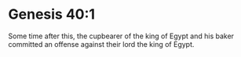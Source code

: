 # Genesis 40:1

Some time after this, the cupbearer of the king of Egypt and his baker committed an offense against their lord the king of Egypt.
